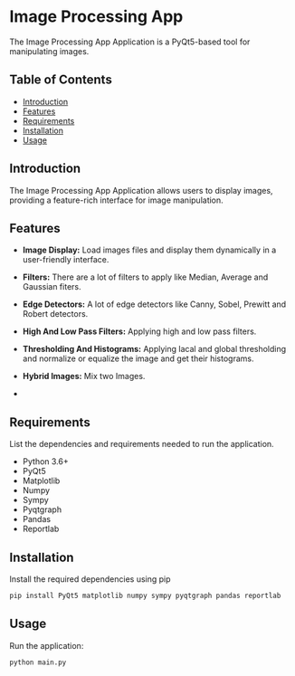 # Image Processing App

The Image Processing App Application is a PyQt5-based tool for manipulating images.

## Table of Contents

- [Introduction](#introduction)
- [Features](#features)
- [Requirements](#requirements)
- [Installation](#installation)
- [Usage](#usage)

## Introduction

The Image Processing App Application allows users to display images, providing a feature-rich interface for image manipulation.

## Features

- **Image Display:** Load images files and display them dynamically in a user-friendly interface.

- **Filters:** There are a lot of filters to apply like  Median, Average and Gaussian fiters.

- **Edge Detectors:** A lot of edge detectors like Canny, Sobel, Prewitt and Robert detectors.

- **High And Low Pass Filters:** Applying high and low pass filters.

- **Thresholding And Histograms:** Applying lacal and global thresholding and normalize or equalize the image and get their histograms.

- **Hybrid Images:** Mix two Images.
- 

## Requirements

List the dependencies and requirements needed to run the application.

- Python 3.6+
- PyQt5
- Matplotlib
- Numpy
- Sympy
- Pyqtgraph
- Pandas
- Reportlab

## Installation

Install the required dependencies using pip

```bash
pip install PyQt5 matplotlib numpy sympy pyqtgraph pandas reportlab
```

## Usage
Run the application:
```bash
python main.py
```

